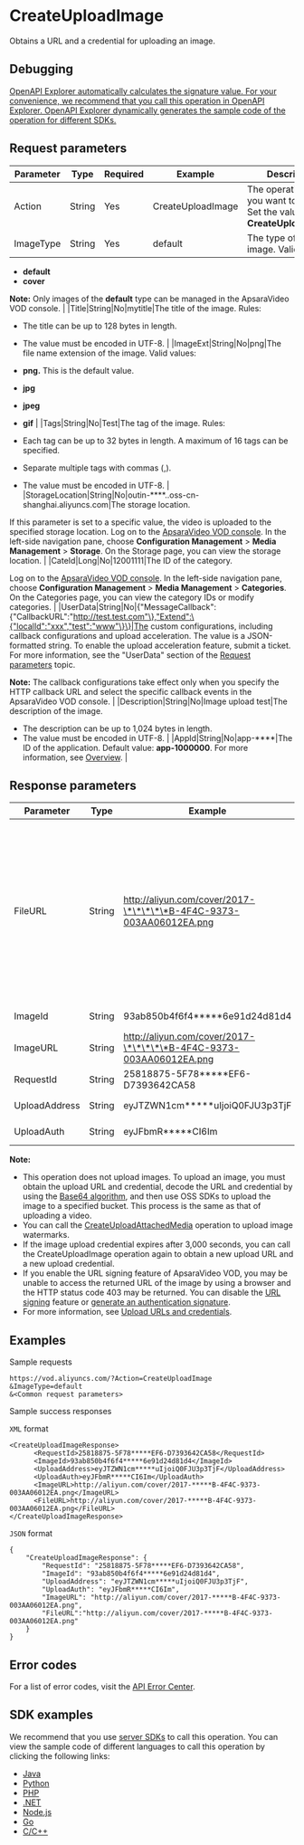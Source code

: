 # CreateUploadImage

Obtains a URL and a credential for uploading an image.

## Debugging

[OpenAPI Explorer automatically calculates the signature value. For your convenience, we recommend that you call this operation in OpenAPI Explorer. OpenAPI Explorer dynamically generates the sample code of the operation for different SDKs.](https://api.aliyun.com/#product=vod&api=CreateUploadImage&type=RPC&version=2017-03-21)

## Request parameters

|Parameter|Type|Required|Example|Description|
|---------|----|--------|-------|-----------|
|Action|String|Yes|CreateUploadImage|The operation that you want to perform. Set the value to **CreateUploadImage**. |
|ImageType|String|Yes|default|The type of the image. Valid values:

 -   **default**
-   **cover**

 **Note:** Only images of the **default** type can be managed in the ApsaraVideo VOD console. |
|Title|String|No|mytitle|The title of the image. Rules:

 -   The title can be up to 128 bytes in length.
-   The value must be encoded in UTF-8. |
|ImageExt|String|No|png|The file name extension of the image. Valid values:

 -   **png.** This is the default value.
-   **jpg**
-   **jpeg**
-   **gif** |
|Tags|String|No|Test|The tag of the image. Rules:

 -   Each tag can be up to 32 bytes in length. A maximum of 16 tags can be specified.
-   Separate multiple tags with commas \(,\).
-   The value must be encoded in UTF-8. |
|StorageLocation|String|No|outin-\*\*\*\*..oss-cn-shanghai.aliyuncs.com|The storage location.

 If this parameter is set to a specific value, the video is uploaded to the specified storage location. Log on to the [ApsaraVideo VOD console](https://vod.console.aliyun.com/?spm=a2c4g.11186623.2.15.6948257eaZ4m54#/vod/settings/censored). In the left-side navigation pane, choose **Configuration Management** \> **Media Management** \> **Storage**. On the Storage page, you can view the storage location. |
|CateId|Long|No|12001111|The ID of the category.

 Log on to the [ApsaraVideo VOD console](https://vod.console.aliyun.com/?spm=a2c4g.11186623.2.15.6948257eaZ4m54#/vod/settings/censored). In the left-side navigation pane, choose **Configuration Management** \> **Media Management** \> **Categories**. On the Categories page, you can view the category IDs or modify categories. |
|UserData|String|No|\{"MessageCallback":\{"CallbackURL":"http://test.test.com"\},"Extend":\{"localId":"xxx","test":"www"\}\}|The custom configurations, including callback configurations and upload acceleration. The value is a JSON-formatted string. To enable the upload acceleration feature, submit a ticket. For more information, see the "UserData" section of the [Request parameters](~~86952~~) topic.

 **Note:** The callback configurations take effect only when you specify the HTTP callback URL and select the specific callback events in the ApsaraVideo VOD console. |
|Description|String|No|Image upload test|The description of the image.

 -   The description can be up to 1,024 bytes in length.
-   The value must be encoded in UTF-8. |
|AppId|String|No|app-\*\*\*\*|The ID of the application. Default value: **app-1000000**. For more information, see [Overview](~~113600~~). |

## Response parameters

|Parameter|Type|Example|Description|
|---------|----|-------|-----------|
|FileURL|String|http://aliyun.com/cover/2017-\*\*\*\*\*B-4F4C-9373-003AA06012EA.png|The Object Storage Service \(OSS\) URL of the file. The URL does not contain the information used for authentication. You can set the FileUrl parameter to this URL when you call the [AddWatermark](~~98617~~) operation. |
|ImageId|String|93ab850b4f6f4\*\*\*\*\*6e91d24d81d4|The ID of the image. |
|ImageURL|String|http://aliyun.com/cover/2017-\*\*\*\*\*B-4F4C-9373-003AA06012EA.png|The URL of the image. |
|RequestId|String|25818875-5F78\*\*\*\*\*EF6-D7393642CA58|The ID of the request. |
|UploadAddress|String|eyJTZWN1cm\*\*\*\*\*uIjoiQ0FJU3p3TjF|The upload URL. |
|UploadAuth|String|eyJFbmR\*\*\*\*\*CI6Im|The upload credential. |

**Note:**

-   This operation does not upload images. To upload an image, you must obtain the upload URL and credential, decode the URL and credential by using the [Base64 algorithm](~~55397~~), and then use OSS SDKs to upload the image to a specified bucket. This process is the same as that of uploading a video.
-   You can call the [CreateUploadAttachedMedia](~~98467~~) operation to upload image watermarks.
-   If the image upload credential expires after 3,000 seconds, you can call the CreateUploadImage operation again to obtain a new upload URL and a new upload credential.
-   If you enable the URL signing feature of ApsaraVideo VOD, you may be unable to access the returned URL of the image by using a browser and the HTTP status code 403 may be returned. You can disable the [URL signing](~~86090~~) feature or [generate an authentication signature](~~57007~~).
-   For more information, see [Upload URLs and credentials](~~55397~~).

## Examples

Sample requests

```
https://vod.aliyuncs.com/?Action=CreateUploadImage
&ImageType=default
&<Common request parameters>
```

Sample success responses

`XML` format

```
<CreateUploadImageResponse>
      <RequestId>25818875-5F78*****EF6-D7393642CA58</RequestId>
      <ImageId>93ab850b4f6f4*****6e91d24d81d4</ImageId>
      <UploadAddress>eyJTZWN1cm*****uIjoiQ0FJU3p3TjF</UploadAddress>
      <UploadAuth>eyJFbmR*****CI6Im</UploadAuth>
      <ImageURL>http://aliyun.com/cover/2017-*****B-4F4C-9373-003AA06012EA.png</ImageURL>
      <FileURL>http://aliyun.com/cover/2017-*****B-4F4C-9373-003AA06012EA.png</FileURL>
</CreateUploadImageResponse>
```

`JSON` format

```
{
    "CreateUploadImageResponse": {
        "RequestId": "25818875-5F78*****EF6-D7393642CA58",
        "ImageId": "93ab850b4f6f4*****6e91d24d81d4",
        "UploadAddress": "eyJTZWN1cm*****uIjoiQ0FJU3p3TjF",
        "UploadAuth": "eyJFbmR*****CI6Im",
        "ImageURL": "http://aliyun.com/cover/2017-*****B-4F4C-9373-003AA06012EA.png",
        "FileURL":"http://aliyun.com/cover/2017-*****B-4F4C-9373-003AA06012EA.png"
    }
}
```

## Error codes

For a list of error codes, visit the [API Error Center](https://error-center.alibabacloud.com/status/product/vod).

## SDK examples

We recommend that you use [server SDKs](~~101789~~) to call this operation. You can view the sample code of different languages to call this operation by clicking the following links:

-   [Java](~~61063~~)
-   [Python](~~61054~~)
-   [PHP](~~61069~~)
-   [.NET](~~84750~~)
-   [Node.js](~~101396~~)
-   [Go](~~101411~~)
-   [C/C++](~~101261~~)


